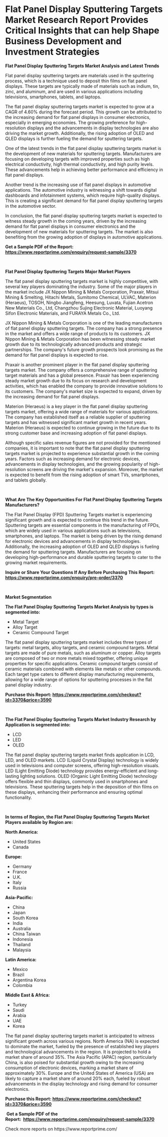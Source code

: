 <p><h1>Flat Panel Display Sputtering Targets Market Research Report Provides Critical Insights that can help Shape Business Development and Investment Strategies</h1></p><p><strong>Flat Panel Display Sputtering Targets Market Analysis and Latest Trends</strong></p>
<p><p>Flat panel display sputtering targets are materials used in the sputtering process, which is a technique used to deposit thin films on flat panel displays. These targets are typically made of materials such as indium, tin, zinc, and aluminum, and are used in various applications including televisions, smartphones, tablets, and laptops.</p><p>The flat panel display sputtering targets market is expected to grow at a CAGR of 4.60% during the forecast period. This growth can be attributed to the increasing demand for flat panel displays in consumer electronics, especially in emerging economies. The growing preference for high-resolution displays and the advancements in display technologies are also driving the market growth. Additionally, the rising adoption of OLED and QLED displays is further fueling the demand for sputtering targets.</p><p>One of the latest trends in the flat panel display sputtering targets market is the development of new materials for sputtering targets. Manufacturers are focusing on developing targets with improved properties such as high electrical conductivity, high thermal conductivity, and high purity levels. These advancements help in achieving better performance and efficiency in flat panel displays.</p><p>Another trend is the increasing use of flat panel displays in automotive applications. The automotive industry is witnessing a shift towards digital dashboards and infotainment systems, which require high-quality displays. This is creating a significant demand for flat panel display sputtering targets in the automotive sector.</p><p>In conclusion, the flat panel display sputtering targets market is expected to witness steady growth in the coming years, driven by the increasing demand for flat panel displays in consumer electronics and the development of new materials for sputtering targets. The market is also benefiting from the growing adoption of displays in automotive applications.</p></p>
<p><strong>Get a Sample PDF of the Report:&nbsp; <a href="https://www.reportprime.com/enquiry/request-sample/3370">https://www.reportprime.com/enquiry/request-sample/3370</a></strong></p>
<p>&nbsp;</p>
<p><strong>Flat Panel Display Sputtering Targets Major Market Players</strong></p>
<p><p>The flat panel display sputtering targets market is highly competitive, with several key players dominating the industry. Some of the major players in the market include JX Nippon Mining & Metals Corporation, Praxair, Mitsui Mining & Smelting, Hitachi Metals, Sumitomo Chemical, ULVAC, Materion (Heraeus), TOSOH, Ningbo Jiangfeng, Heesung, Luvata, Fujian Acetron New Materials Co., Ltd, Changzhou Sujing Electronic Material, Luoyang Sifon Electronic Materials, and FURAYA Metals Co., Ltd.</p><p>JX Nippon Mining & Metals Corporation is one of the leading manufacturers of flat panel display sputtering targets. The company has a strong presence in the market and offers a wide range of products to its customers. JX Nippon Mining & Metals Corporation has been witnessing steady market growth due to its technologically advanced products and strategic partnerships. The company's future growth prospects look promising as the demand for flat panel displays is expected to rise.</p><p>Praxair is another prominent player in the flat panel display sputtering targets market. The company offers a comprehensive range of sputtering target materials and has a global presence. Praxair has been experiencing steady market growth due to its focus on research and development activities, which has enabled the company to provide innovative solutions to its customers. The company's market size is expected to expand, driven by the increasing demand for flat panel displays.</p><p>Materion (Heraeus) is a key player in the flat panel display sputtering targets market, offering a wide range of materials for various applications. The company has established itself as a reliable supplier of sputtering targets and has witnessed significant market growth in recent years. Materion (Heraeus) is expected to continue growing in the future due to its strong customer base and increasing adoption of flat panel displays.</p><p>Although specific sales revenue figures are not provided for the mentioned companies, it is important to note that the flat panel display sputtering targets market is projected to experience substantial growth in the coming years. Factors such as increasing demand for electronic devices, advancements in display technologies, and the growing popularity of high-resolution screens are driving the market's expansion. Moreover, the market is expected to benefit from the rising adoption of smart TVs, smartphones, and tablets globally.</p></p>
<p>&nbsp;</p>
<p><strong>What Are The Key Opportunities For Flat Panel Display Sputtering Targets Manufacturers?</strong></p>
<p><p>The Flat Panel Display (FPD) Sputtering Targets market is experiencing significant growth and is expected to continue this trend in the future. Sputtering targets are essential components in the manufacturing of FPDs, which are widely used in various applications such as televisions, smartphones, and laptops. The market is being driven by the rising demand for electronic devices and advancements in display technologies. Additionally, the increasing adoption of OLED and QLED displays is fueling the demand for sputtering targets. Manufacturers are focusing on developing high-performance and durable sputtering targets to cater to the growing market requirements.</p></p>
<p><strong>Inquire or Share Your Questions If Any Before Purchasing This Report: <a href="https://www.reportprime.com/enquiry/pre-order/3370">https://www.reportprime.com/enquiry/pre-order/3370</a></strong></p>
<p>&nbsp;</p>
<p><strong>Market Segmentation</strong></p>
<p><strong>The Flat Panel Display Sputtering Targets Market Analysis by types is segmented into:</strong></p>
<p><ul><li>Metal Target</li><li>Alloy Target</li><li>Ceramic Compound Target</li></ul></p>
<p><p>The flat panel display sputtering targets market includes three types of targets: metal targets, alloy targets, and ceramic compound targets. Metal targets are made of pure metals, such as aluminum or copper. Alloy targets are composed of two or more metals mixed together, offering unique properties for specific applications. Ceramic compound targets consist of ceramic materials combined with elements like metals or other compounds. Each target type caters to different display manufacturing requirements, allowing for a wide range of options for sputtering processes in the flat panel display industry.</p></p>
<p><strong>Purchase this Report:&nbsp;<a href="https://www.reportprime.com/checkout?id=3370&price=3590">https://www.reportprime.com/checkout?id=3370&price=3590</a></strong></p>
<p>&nbsp;</p>
<p><strong>The Flat Panel Display Sputtering Targets Market Industry Research by Application is segmented into:</strong></p>
<p><ul><li>LCD</li><li>LED</li><li>OLED</li></ul></p>
<p><p>The flat panel display sputtering targets market finds application in LCD, LED, and OLED markets. LCD (Liquid Crystal Display) technology is widely used in televisions and computer screens, offering high-resolution visuals. LED (Light Emitting Diode) technology provides energy-efficient and long-lasting lighting solutions. OLED (Organic Light Emitting Diode) technology offers flexible and thin displays, commonly used in smartphones and televisions. These sputtering targets help in the deposition of thin films on these displays, enhancing their performance and ensuring optimal functionality.</p></p>
<p>&nbsp;</p>
<p><strong>In terms of Region, the Flat Panel Display Sputtering Targets Market Players available by Region are:</strong></p>
<p>
    <p> <strong> North America: </strong>
        <ul>
            <li>United States</li>
            <li>Canada</li>
        </ul>
        </p> 
    <p> <strong> Europe: </strong>
        <ul>
            <li>Germany</li>
            <li>France</li>
            <li>U.K.</li>
            <li>Italy</li>
            <li>Russia</li>
        </ul>
        </p> 
    <p> <strong> Asia-Pacific: </strong>
        <ul>
            <li>China</li>
            <li>Japan</li>
            <li>South Korea</li>
            <li>India</li>
            <li>Australia</li>
            <li>China Taiwan</li>
            <li>Indonesia</li>
            <li>Thailand</li>
            <li>Malaysia</li>
        </ul>
        </p> 
    <p> <strong> Latin America: </strong>
        <ul>
            <li>Mexico</li>
            <li>Brazil</li>
            <li>Argentina Korea</li>
            <li>Colombia</li>
        </ul>
        </p> 
    <p> <strong> Middle East & Africa: </strong>
        <ul>
            <li>Turkey</li>
            <li>Saudi</li>
            <li>Arabia</li>
            <li>UAE</li>
            <li>Korea</li>
        </ul>
    </p>
    </p>
<p><p>The flat panel display sputtering targets market is anticipated to witness significant growth across various regions. North America (NA) is expected to dominate the market, fueled by the presence of established key players and technological advancements in the region. It is projected to hold a market share of around 35%. The Asia Pacific (APAC) region, particularly China, is also poised for substantial growth owing to the increasing consumption of electronic devices, marking a market share of approximately 30%. Europe and the United States of America (USA) are likely to capture a market share of around 20% each, fueled by robust advancements in the display technology and rising demand for consumer electronics.</p></p>
<p><strong>Purchase this Report: <a href="https://www.reportprime.com/checkout?id=3370&price=3590">https://www.reportprime.com/checkout?id=3370&price=3590</a></strong></p>
<p>&nbsp;<strong>Get a Sample PDF of the Report:&nbsp;&nbsp;<a href="https://www.reportprime.com/enquiry/request-sample/3370">https://www.reportprime.com/enquiry/request-sample/3370</a></strong></p>
<p><strong></strong></p>
<p>Check more reports on https://www.reportprime.com/</p>